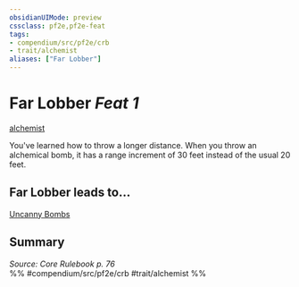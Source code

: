 ```yaml
---
obsidianUIMode: preview
cssclass: pf2e,pf2e-feat
tags:
- compendium/src/pf2e/crb
- trait/alchemist
aliases: ["Far Lobber"]
---
```

# Far Lobber  *Feat 1*  
[alchemist](rules/traits/alchemist.md "Alchemist Class Trait")  


You've learned how to throw a longer distance. When you throw an alchemical bomb, it has a range increment of 30 feet instead of the usual 20 feet.

## Far Lobber leads to...

[Uncanny Bombs](compendium/feats/uncanny-bombs.md)

## Summary

*Source: Core Rulebook p. 76*  
%% #compendium/src/pf2e/crb #trait/alchemist %%
